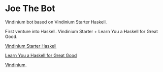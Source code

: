 Joe The Bot
=========================

Vindinium bot based on Vindinium Starter Haskell.

First venture into Haskell. Vindinium Starter + Learn You a Haskell for Great Good.

[Vindinium Starter Haskell](https://github.com/Herzult/vindinium-starter-haskell)

[Learn You a Haskell for Great Good](http://learnyouahaskell.com/)

[Vindinium](http://vindinium.org).
